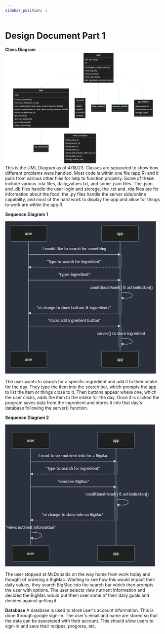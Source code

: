```yaml
---
sidebar_position: 1
---
```


# Design Document Part 1

**Class Diagram**
![UML Class Diagram](https://raw.githubusercontent.com/cis3296s23/MacroCalc704/main/UML_Diagram.png 'Class Diagram')
This is the UML Diagram as of 4/18/23. Classes are separated to show how different problems were handled. Most code is within one file (app.R) and it pulls from various other files for help to function properly. Some of these include various .rda files, daily_values.txt, and some .json files. The .json and .db files handle the user login and storage, the .txt and .rda files are for information about the food, the .py files handle the server side/online capability, and most of the hard work to display the app and allow for things to work are within the app.R.


**Sequence Diagram 1**

![Sequence Diagram 1](https://raw.githubusercontent.com/cis3296s23/MacroCalc704/main/UML_Sequence1.png 'Sequence Diagram 1')

The user wants to search for a specific ingredient and add it to their intake for the day. They type the item into the search bar, which prompts the app to list the item or things close to it. Then buttons appear where one, which the user clicks, adds the item to the intake for the day. Once it is clicked the program saves data from the ingredient and stores it into that day's database following the server() function.


**Sequence Diagram 2**

![Sequence Diagram 1](https://raw.githubusercontent.com/cis3296s23/MacroCalc704/main/UML_Sequence2.png 'Sequence Diagram 2')

The user stopped at McDonalds on the way home from work today and thought of ordering a BigMac. Wanting to see how this would impact their daily values, they search BigMac into the search bar which then prompts the user with options. The user selects view nutrient information and decided the BigMac would put them over some of their daily goals and decides against getting it.

**Database**
A database is used to store user's account information. This is done through google sign-in. The user's email and name are stored so that the data can be associated with their account. This should allow users to sign-in and save their recipes, progress, etc.
